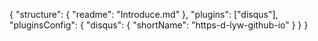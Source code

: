 {
	"structure": {
		"readme": "Introduce.md"
	},
	"plugins": ["disqus"],
	"pluginsConfig": {
		"disqus": {
			"shortName": "https-d-lyw-github-io"
		}
	}
}
